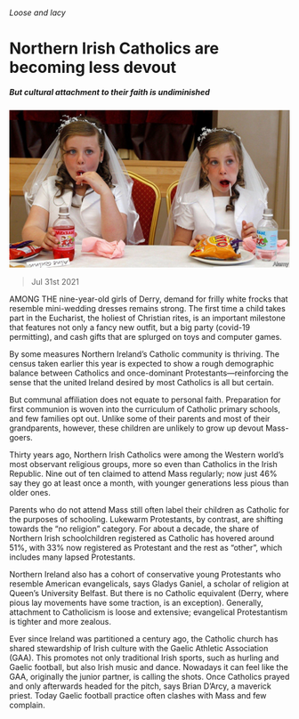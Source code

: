 ###### Loose and lacy

# Northern Irish Catholics are becoming less devout 

##### But cultural attachment to their faith is undiminished 

![image](images/20210731_BRP501.jpg) 

> Jul 31st 2021 

AMONG THE nine-year-old girls of Derry, demand for frilly white frocks that resemble mini-wedding dresses remains strong. The first time a child takes part in the Eucharist, the holiest of Christian rites, is an important milestone that features not only a fancy new outfit, but a big party (covid-19 permitting), and cash gifts that are splurged on toys and computer games.

By some measures Northern Ireland’s Catholic community is thriving. The census taken earlier this year is expected to show a rough demographic balance between Catholics and once-dominant Protestants—reinforcing the sense that the united Ireland desired by most Catholics is all but certain.


But communal affiliation does not equate to personal faith. Preparation for first communion is woven into the curriculum of Catholic primary schools, and few families opt out. Unlike some of their parents and most of their grandparents, however, these children are unlikely to grow up devout Mass-goers.

Thirty years ago, Northern Irish Catholics were among the Western world’s most observant religious groups, more so even than Catholics in the Irish Republic. Nine out of ten claimed to attend Mass regularly; now just 46% say they go at least once a month, with younger generations less pious than older ones.

Parents who do not attend Mass still often label their children as Catholic for the purposes of schooling. Lukewarm Protestants, by contrast, are shifting towards the “no religion” category. For about a decade, the share of Northern Irish schoolchildren registered as Catholic has hovered around 51%, with 33% now registered as Protestant and the rest as “other”, which includes many lapsed Protestants.

Northern Ireland also has a cohort of conservative young Protestants who resemble American evangelicals, says Gladys Ganiel, a scholar of religion at Queen’s University Belfast. But there is no Catholic equivalent (Derry, where pious lay movements have some traction, is an exception). Generally, attachment to Catholicism is loose and extensive; evangelical Protestantism is tighter and more zealous.

Ever since Ireland was partitioned a century ago, the Catholic church has shared stewardship of Irish culture with the Gaelic Athletic Association (GAA). This promotes not only traditional Irish sports, such as hurling and Gaelic football, but also Irish music and dance. Nowadays it can feel like the GAA, originally the junior partner, is calling the shots. Once Catholics prayed and only afterwards headed for the pitch, says Brian D’Arcy, a maverick priest. Today Gaelic football practice often clashes with Mass and few complain.

